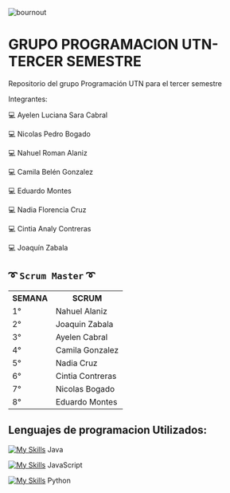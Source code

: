 ![bournout](https://media1.giphy.com/media/qgQUggAC3Pfv687qPC/giphy.gif?cid=ecf05e478cgsjhz6argalx43b40lwnst1qy28njtgel71ni1&rid=giphy.gif&ct=g)

# GRUPO PROGRAMACION UTN- TERCER SEMESTRE

Repositorio del grupo Programación UTN para el tercer semestre

Integrantes:

:computer: Ayelen Luciana Sara Cabral 

:computer: Nicolas Pedro Bogado

:computer: Nahuel Roman Alaniz

:computer: Camila Belén Gonzalez

:computer: Eduardo Montes

:computer: Nadia Florencia  Cruz

:computer: Cintia Analy Contreras

:computer: Joaquín Zabala


 ## ➰ ` Scrum Master ` ➰
 
<table align="center">
	<tr>
		<th>SEMANA</th>
		<th> SCRUM </th>
	</tr>
	<tr>
		<td>1°</td>
		<td>Nahuel Alaniz</td>
	</tr>
	<tr>
		<td>2°</td>
		<td>Joaquin Zabala</td>
	</tr>
	<tr>
		<td>3°</td>
		<td>Ayelen Cabral</td>
	</tr>
	<tr>
		<td>4°</td>
		<td>Camila Gonzalez</td>
	</tr>
	<tr>
		<td>5°</td>
		<td>Nadia Cruz</td>
	</tr>
	<tr>
		<td>6°</td>
		<td>Cintia Contreras</td>
	</tr>
	<tr>
		<td>7°</td>
		<td>Nicolas Bogado</td>
	</tr>	
	<tr>
		<td>8°</td>
		<td>Eduardo Montes</td>
	</tr>
	
</table>

## Lenguajes de programacion Utilizados:

[![My Skills](https://skillicons.dev/icons?i=java)](https://skillicons.dev) Java

[![My Skills](https://skillicons.dev/icons?i=js)](https://skillicons.dev) JavaScript

[![My Skills](https://skillicons.dev/icons?i=py)](https://skillicons.dev) Python
